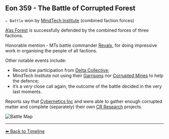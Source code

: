## Eon 359 - The Battle of Corrupted Forest

`⚔️ Battle` won by [MindTech Institute](https://zeithalt.github.io/r/mindtech_institute.html) (combined faction forces)

[A’as Forest](https://zeithalt.github.io/r/aas_forest.html) is successfully defended by the combined forces of three factions.

Honorable mention - MTs battle commander [Revalx](https://zeithalt.github.io/r/revalx.html), for doing impressive work in organising the people of all factions.

Other notable events include:
- Record low participation from [Delta Collective](https://zeithalt.github.io/r/delta_collective.html);
- MindTech Institute not using their [Garrisons](https://zeithalt.github.io/r/garrisons.html) nor [Corrupted Mines](https://zeithalt.github.io/r/cr_mines.html) to help the defence;
- it’s a _very_ close call again, the outcome of the battle decided in the very last moments.

Reports say that [Cybernetics Inc](https://zeithalt.github.io/r/cybernetics_inc.html) and  were able to gather enough corrupted matter and complete (separately) their own [CR Research](https://zeithalt.github.io/r/cr_artefacts.html) projects.

![Battle Map](https://zeithalt.github.io/t/m/eon0359.png)



----------
[⬅️ Back to Timeline](https://zeithalt.github.io/t/#eon0359)